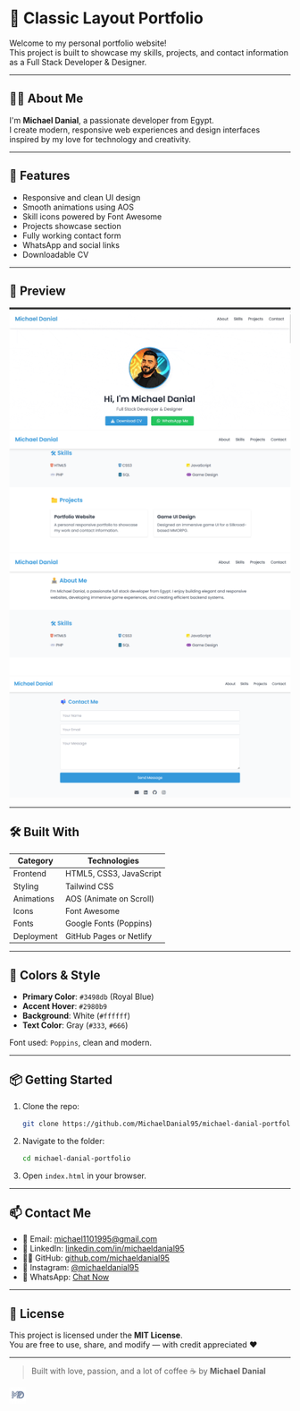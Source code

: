 # 🌟 Classic Layout Portfolio

Welcome to my personal portfolio website!  
This project is built to showcase my skills, projects, and contact information as a Full Stack Developer & Designer.

---

## 👨‍💻 About Me

I'm **Michael Danial**, a passionate developer from Egypt.  
I create modern, responsive web experiences and design interfaces inspired by my love for technology and creativity.

---

## 🚀 Features

- Responsive and clean UI design
- Smooth animations using AOS
- Skill icons powered by Font Awesome
- Projects showcase section
- Fully working contact form
- WhatsApp and social links
- Downloadable CV

---

## 📸 Preview

![Hero Section](screenshots/1.gif)
![Skills Section](screenshots/2.png)
![Projects Section](screenshots/3.png)
![Projects Section](screenshots/4.png)

---

## 🛠️ Built With

| Category     | Technologies                              |
|--------------|--------------------------------------------|
| Frontend     | HTML5, CSS3, JavaScript                    |
| Styling      | Tailwind CSS                               |
| Animations   | AOS (Animate on Scroll)                    |
| Icons        | Font Awesome                               |
| Fonts        | Google Fonts (Poppins)                     |
| Deployment   | GitHub Pages or Netlify                    |

---

## 🎨 Colors & Style

- **Primary Color**: `#3498db` (Royal Blue)
- **Accent Hover**: `#2980b9`
- **Background**: White (`#ffffff`)
- **Text Color**: Gray (`#333`, `#666`)

Font used: `Poppins`, clean and modern.

---

## 📦 Getting Started

1. Clone the repo:
   ```bash
   git clone https://github.com/MichaelDanial95/michael-danial-portfolio.git
   ```

2. Navigate to the folder:
   ```bash
   cd michael-danial-portfolio
   ```

3. Open `index.html` in your browser.

---

## 📫 Contact Me

- 💌 Email: [michael1101995@gmail.com](mailto:michael1101995@gmail.com)
- 💼 LinkedIn: [linkedin.com/in/michaeldanial95](https://linkedin.com/in/michaeldanial95)
- 🧑‍💻 GitHub: [github.com/michaeldanial95](https://github.com/michaeldanial95)
- 📸 Instagram: [@michaeldanial95](https://www.instagram.com/michaeldanial95/)
- 💬 WhatsApp: [Chat Now](https://wa.me/201095161434)

---

## 📄 License

This project is licensed under the **MIT License**.  
You are free to use, share, and modify — with credit appreciated ❤️

---

> Built with love, passion, and a lot of coffee ☕ by   **Michael Danial**<br>
 <img src="Assest/img/logo2.png" alt="Logo" width="30" height="30" class="inline-block rounded-full" />